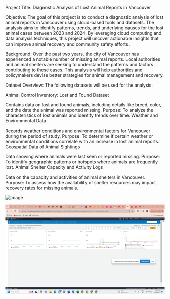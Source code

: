 Project Title:
Diagnostic Analysis of Lost Animal Reports in Vancouver

Objective:
The goal of this project is to conduct a diagnostic analysis of lost animal reports in Vancouver using cloud-based tools and datasets. The analysis aims to identify patterns, trends, and underlying causes for the lost animal cases between 2023 and 2024. By leveraging cloud computing and data analysis techniques, this project will uncover actionable insights that can improve animal recovery and community safety efforts.

Background:
Over the past two years, the city of Vancouver has experienced a notable number of missing animal reports. Local authorities and animal shelters are seeking to understand the patterns and factors contributing to these cases. This analysis will help authorities and policymakers devise better strategies for animal management and recovery.

Dataset Overview:
The following datasets will be used for the analysis:

Animal Control Inventory: Lost and Found Dataset

Contains data on lost and found animals, including details like breed, color, and the date the animal was reported missing.
Purpose: To analyze the characteristics of lost animals and identify trends over time.
Weather and Environmental Data

Records weather conditions and environmental factors for Vancouver during the period of study.
Purpose: To determine if certain weather or environmental conditions correlate with an increase in lost animal reports.
Geospatial Data of Animal Sightings

Data showing where animals were last seen or reported missing.
Purpose: To identify geographic patterns or hotspots where animals are frequently lost.
Animal Shelter Capacity and Activity Logs

Data on the capacity and activities of animal shelters in Vancouver.
Purpose: To assess how the availability of shelter resources may impact recovery rates for missing animals.

![image](https://github.com/user-attachments/assets/e2e2508b-3c80-482b-be55-b6965640425b)



![image alt](https://github.com/akashh707/Diagnostic-Analysis-of-Lost-Animal-Reports-in-Vancouver/blob/4db38b569eddf79da9610f04a75a2666bb6c490b/MONTERING.png)
